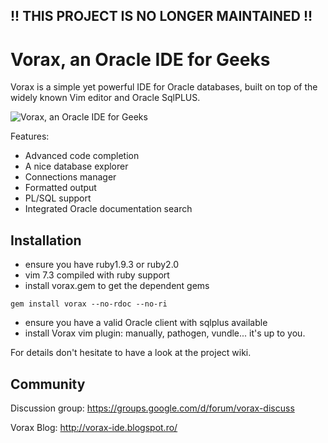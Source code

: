 
## !! THIS PROJECT IS NO LONGER MAINTAINED !!

# Vorax, an Oracle IDE for Geeks

Vorax is a simple yet powerful IDE for Oracle databases, built 
on top of the widely known Vim editor and Oracle SqlPLUS.

![](screenshot.png "Vorax, an Oracle IDE for Geeks")

Features:

* Advanced code completion
* A nice database explorer
* Connections manager
* Formatted output
* PL/SQL support
* Integrated Oracle documentation search

## Installation

* ensure you have ruby1.9.3 or ruby2.0
* vim 7.3 compiled with ruby support
* install vorax.gem to get the dependent gems

```
gem install vorax --no-rdoc --no-ri
```

* ensure you have a valid Oracle client with sqlplus available
* install Vorax vim plugin: manually, pathogen, vundle... it's up
to you.

For details don't hesitate to have a look at the project wiki.

## Community

Discussion group: https://groups.google.com/d/forum/vorax-discuss

Vorax Blog: http://vorax-ide.blogspot.ro/
